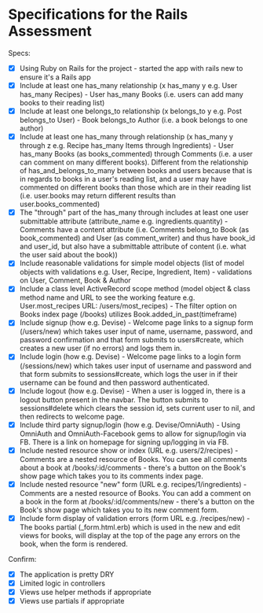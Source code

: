 # Specifications for the Rails Assessment

Specs:
- [x] Using Ruby on Rails for the project - started the app with rails new to ensure it's a Rails app
- [X] Include at least one has_many relationship (x has_many y e.g. User has_many Recipes) - User has_many Books (i.e. users can add many books to their reading list)
- [X] Include at least one belongs_to relationship (x belongs_to y e.g. Post belongs_to User) - Book belongs_to Author (i.e. a book belongs to one author)
- [X] Include at least one has_many through relationship (x has_many y through z e.g. Recipe has_many Items through Ingredients) - User has_many Books (as books_commented) through Comments (i.e. a user can comment on many different books). Different from the relationship of has_and_belongs_to_many between books and users because that is in regards to books in a user's reading list, and a user may have commented on different books than those which are in their reading list (i.e. user.books may return different results than user.books_commented)
- [X] The "through" part of the has_many through includes at least one user submittable attribute (attribute_name e.g. ingredients.quantity) - Comments have a content attribute (i.e. Comments belong_to Book (as book_commented) and User (as comment_writer) and thus have book_id and user_id, but also have a submittable attribute of content (i.e. what the user said about the book))
- [X] Include reasonable validations for simple model objects (list of model objects with validations e.g. User, Recipe, Ingredient, Item) - validations on User, Comment, Book & Author
- [X] Include a class level ActiveRecord scope method (model object & class method name and URL to see the working feature e.g. User.most_recipes URL: /users/most_recipes) - The filter option on Books index page (/books) utilizes Book.added_in_past(timeframe)
- [X] Include signup (how e.g. Devise) - Welcome page links to a signup form (/users/new) which takes user input of name, username, password, and password confirmation and that form submits to users#create, which creates a new user (if no errors) and logs them in.
- [X] Include login (how e.g. Devise) - Welcome page links to a login form (/sessions/new) which takes user input of username and password and that form submits to sessions#create, which logs the user in if their username can be found and then password authenticated.
- [X] Include logout (how e.g. Devise) - When a user is logged in, there is a logout button present in the navbar. The button submits to sessions#delete which clears the session id, sets current user to nil, and then redirects to welcome page.
- [X] Include third party signup/login (how e.g. Devise/OmniAuth) - Using OmniAuth and OmniAuth-Facebook gems to allow for signup/login via FB. There is a link on homepage for signing up/logging in via FB.
- [X] Include nested resource show or index (URL e.g. users/2/recipes) - Comments are a nested resource of Books. You can see all comments about a book at /books/:id/comments - there's a button on the Book's show page which takes you to its comments index page.
- [X] Include nested resource "new" form (URL e.g. recipes/1/ingredients) - Comments are a nested resource of Books. You can add a comment on a book in the form at /books/:id/comments/new - there's a button on the Book's show page which takes you to its new comment form.
- [X] Include form display of validation errors (form URL e.g. /recipes/new) - The books partial (_form.html.erb) which is used in the new and edit views for books, will display at the top of the page any errors on the book, when the form is rendered.

Confirm:
- [X] The application is pretty DRY
- [X] Limited logic in controllers
- [X] Views use helper methods if appropriate
- [X] Views use partials if appropriate
